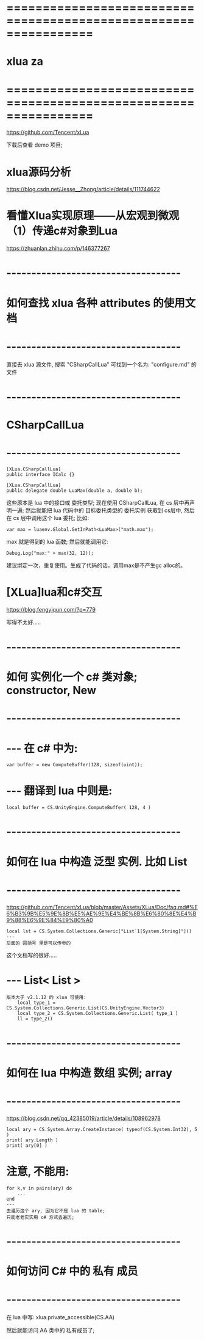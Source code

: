 # ================================================================ #
#                  xlua za
# ================================================================ #


https://github.com/Tencent/xLua

下载后查看 demo 项目;




#  xlua源码分析
https://blog.csdn.net/Jesse__Zhong/article/details/111744622



# 看懂Xlua实现原理——从宏观到微观（1）传递c#对象到Lua
https://zhuanlan.zhihu.com/p/146377267



# ----------------------------------- #
#   如何查找 xlua 各种 attributes 的使用文档
# ----------------------------------- #
直接去 xlua 源文件, 搜索 "CSharpCallLua"
可找到一个名为: "configure.md" 的文件




# ----------------------------------- #
#      CSharpCallLua
# ----------------------------------- #

    [XLua.CSharpCallLua]
    public interface ICalc {}

    [XLua.CSharpCallLua]
    public delegate double LuaMax(double a, double b);

这些原本是 lua 中的接口或 委托类型;
现在使用 CSharpCallLua, 在 cs 层中再声明一遍;
然后就能把 lua 代码中的 目标委托类型的 委托实例 获取到 cs层中, 然后在 cs 层中调用这个 lua 委托;
比如:

    var max = luaenv.Global.GetInPath<LuaMax>("math.max");

max 就是得到的 lua 函数; 然后就能调用它:

    Debug.Log("max:" + max(32, 12));

建议绑定一次，重复使用。生成了代码的话，调用max是不产生gc alloc的。



    


# [XLua]lua和c#交互
https://blog.fengyiqun.com/?p=779

写得不太好.....




# ----------------------------------- #
#    如何 实例化一个 c# 类对象;   constructor,  New
# ----------------------------------- #

# --- 在 c# 中为:
    var buffer = new ComputeBuffer(128, sizeof(uint));

# --- 翻译到 lua 中则是:
    local buffer = CS.UnityEngine.ComputeBuffer( 128, 4 )





# ----------------------------------- #
#     如何在 lua 中构造 泛型 实例. 比如 List
# ----------------------------------- #
https://github.com/Tencent/xLua/blob/master/Assets/XLua/Doc/faq.md#%E6%B3%9B%E5%9E%8B%E5%AE%9E%E4%BE%8B%E6%80%8E%E4%B9%88%E6%9E%84%E9%80%A0

    local lst = CS.System.Collections.Generic["List`1[System.String]"]()
    ---
    后面的 圆括号 里是可以传参的

这个文档写的很好.....


# --- List< List<Vector3> >
    版本大于 v2.1.12 的 xlua 可使用:
        local type_1 = CS.System.Collections.Generic.List(CS.UnityEngine.Vector3)
        local type_2 = CS.System.Collections.Generic.List( type_1 )
        ll = type_2()




# ----------------------------------- #
#     如何在 lua 中构造 数组 实例;  array 
# ----------------------------------- #
https://blog.csdn.net/qq_42385019/article/details/108962978


    local ary = CS.System.Array.CreateInstance( typeof(CS.System.Int32), 5 )
    print( ary.Length )
    print( ary[0] )

# 注意, 不能用: 
    for k,v in pairs(ary) do
        ...
    end 
    ---
    去遍历这个 ary, 因为它不是 lua 的 table; 
    只能老老实实用 c# 方式去遍历;




# ----------------------------------- #
#     如何访问 C# 中的 私有 成员
# ----------------------------------- #

在 lua 中写: 
xlua.private_accessible(CS.AA)

然后就能访问 AA 类中的 私有成员了;





